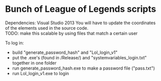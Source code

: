 # Bunch of League of Legends scripts

Dependencies: Visual Studio 2013
You will have to update the coordinates of the elements used in the source code.  
TODO: make this scalable by using files that match a certain user

To log in: 
- build "generate_password_hash" and "Lol_login_v1"
- put the .exe's (found in /Release/) and "systemvariables_login.txt" together in one folder
- run generate_password_hash.exe to make a password file ("pass.txt")
- run Lol_login_v1.exe to login
